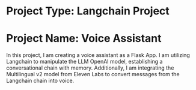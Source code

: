 # Project Type: Langchain Project
# Project Name: Voice Assistant

In this project, I am creating a voice assistant as a Flask App. I am utilizing Langchain to manipulate the LLM OpenAI model, establishing a conversational chain with memory. Additionally, I am integrating the Multilingual v2 model from Eleven Labs to convert messages from the Langchain chain into voice.

